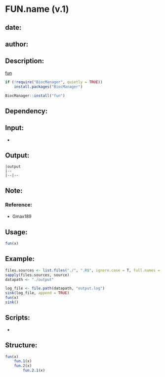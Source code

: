 # FUN.name (v.1)

## date: 
## author:

## Description:
[fun](https://bioconductor.org/packages/fun/)
```R
if (!require("BiocManager", quietly = TRUE))
    install.packages("BiocManager")

BiocManager::install("fun")
```

## Dependency:

## Input:
- 

## Output: 

```
|output
|--
|--|--
```

## Note:
### Reference:
#### 
- Gmax189


## Usage: 

```R
fun(x)
```

## Example:

```R
files.sources <- list.files("./", ".R$", ignore.case = T, full.names = T)
sapply(files.sources, source)
datapath <- "./output"

log_file <- file.path(datapath, "output.log")
sink(log_file, append = TRUE)
fun(x)
sink()
```

## Scripts:
- 

## Structure:
```R
fun(x)
    fun.1(x)
    fun.2(x)
        fun.2.1(x)
```


